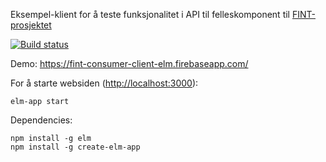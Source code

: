 Eksempel-klient for å teste funksjonalitet i API til felleskomponent til [FINT-prosjektet](http://fintprosjektet.no)

[![Build status](https://ci.appveyor.com/api/projects/status/0i2rlst15ffw3tdl?svg=true)](https://ci.appveyor.com/project/eidjord/fint-consumer-client-elm)

Demo: https://fint-consumer-client-elm.firebaseapp.com/


For å starte websiden ([http://localhost:3000](http://localhost:3000)):

```
elm-app start
```

Dependencies:
```
npm install -g elm
npm install -g create-elm-app
```
